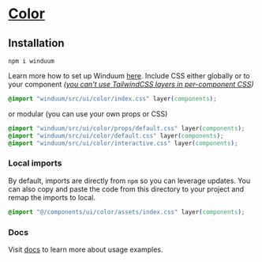 # [Color](https://winduum.dev/docs/ui/color.html)

## Installation
```shell
npm i winduum
```
Learn more how to set up Winduum [here](https://winduum.dev/docs/).
Include CSS either globally or to your component _([you can't use TailwindCSS layers in per-component CSS](https://tailwindcss.com/docs/adding-custom-styles#layers-and-per-component-css))_

```css
@import "winduum/src/ui/color/index.css" layer(components);
```

or modular (you can use your own props or CSS)

```css
@import "winduum/src/ui/color/props/default.css" layer(components);
@import "winduum/src/ui/color/default.css" layer(components);
@import "winduum/src/ui/color/interactive.css" layer(components);

```

### Local imports
By default, imports are directly from `npm` so you can leverage updates.
You can also copy and paste the code from this directory to your project and remap the imports to local.

```css
@import "@/components/ui/color/assets/index.css" layer(components);
```

### Docs
Visit [docs](https://winduum.dev/docs/ui/color.html) to learn more about usage examples.
